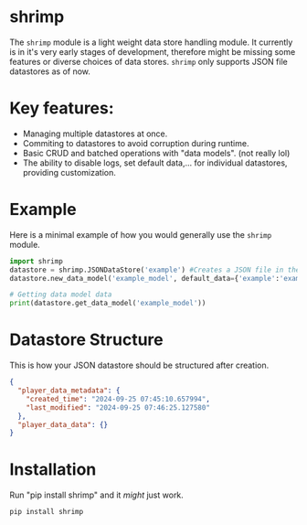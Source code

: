 # shrimp

The `shrimp` module is a light weight data store handling module.
It currently is in it's very early stages of development, therefore might be missing some features or diverse choices of data stores.
`shrimp` only supports JSON file datastores as of now.

# Key features:
- Managing multiple datastores at once.
- Commiting to datastores to avoid corruption during runtime.
- Basic CRUD and batched operations with "data models". (not really lol)
- The ability to disable logs, set default data,... for individual datastores, providing customization.

# Example
Here is a minimal example of how you would generally use the `shrimp` module.

```python
import shrimp
datastore = shrimp.JSONDataStore('example') #Creates a JSON file in the current working directory with the name "example"
datastore.new_data_model('example_model', default_data={'example':'example'}) #Creates a new data model "example_model"

# Getting data model data
print(datastore.get_data_model('example_model'))
```

# Datastore Structure
This is how your JSON datastore should be structured after creation.

```json
{
  "player_data_metadata": {
    "created_time": "2024-09-25 07:45:10.657994",
    "last_modified": "2024-09-25 07:46:25.127580"
  },
  "player_data_data": {}
}
```

# Installation
Run "pip install shrimp" and it *might* just work.

```bash
pip install shrimp
```
